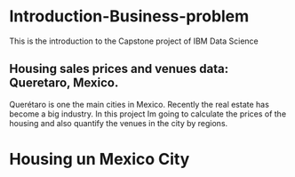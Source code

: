 # Introduction-Business-problem
This is the introduction to the Capstone project of IBM Data Science

## Housing sales prices and venues data: Queretaro, Mexico.
Querétaro is one the main cities in Mexico. Recently the real estate has become a big industry. In this project Im going to calculate the prices of the housing and also quantify the venues in the city by regions.

# Housing un Mexico City
